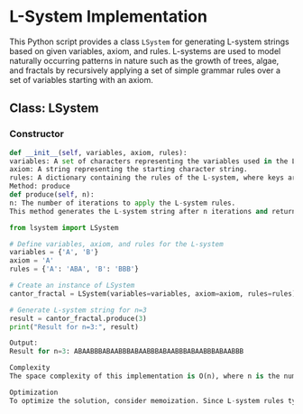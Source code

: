 # L-System Implementation

This Python script provides a class `LSystem` for generating L-system strings based on given variables, axiom, and rules. L-systems are used to model naturally occurring patterns in nature such as the growth of trees, algae, and fractals by recursively applying a set of simple grammar rules over a set of variables starting with an axiom.

## Class: LSystem

### Constructor

```python
def __init__(self, variables, axiom, rules):
variables: A set of characters representing the variables used in the L-system.
axiom: A string representing the starting character string.
rules: A dictionary containing the rules of the L-system, where keys are variables and values are the replacement strings.
Method: produce
def produce(self, n):
n: The number of iterations to apply the L-system rules.
This method generates the L-system string after n iterations and returns it.

from lsystem import LSystem

# Define variables, axiom, and rules for the L-system
variables = {'A', 'B'}
axiom = 'A'
rules = {'A': 'ABA', 'B': 'BBB'}

# Create an instance of LSystem
cantor_fractal = LSystem(variables=variables, axiom=axiom, rules=rules)

# Generate L-system string for n=3
result = cantor_fractal.produce(3)
print("Result for n=3:", result)

Output:
Result for n=3: ABAABBBABAABBBABAABBBABAABBBABAABBBABAABBB

Complexity
The space complexity of this implementation is O(n), where n is the number of iterations. The time complexity is O(n * m), where n is the number of iterations and m is the length of the resulting string at each iteration.

Optimization
To optimize the solution, consider memoization. Since L-system rules typically produce the same strings for the same inputs, you can cache the results of each iteration to avoid recalculating them. This can significantly reduce both time and space complexity, making the algorithm more efficient for large values of n.
